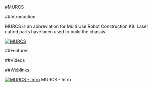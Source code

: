 #MURCS

##Introduction

MURCS is an abbreviation for Multi Use Robot Construction Kit. Laser cutted parts have been used to build the chassis.

[![MURCS](https://farm9.staticflickr.com/8727/16723328037_8c0374fb05_m.jpg)](https://github.com/robotfreak/robotfreak/tree/master/murcs)

##Features

##Videos

##Weblinks

[![MURCS - Intro](https://i.ytimg.com/vi/wWR0MOrcImI/2.jpg?time=1427321715593)](https://www.youtube.com/watch?v=wWR0MOrcImI) MURCS - Intro


